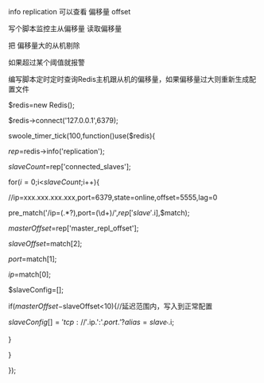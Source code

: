 info replication 可以查看 偏移量 offset



写个脚本监控主从偏移量 读取偏移量 



把 偏移量大的从机剔除



如果超过某个阈值就报警







编写脚本定时定时查询Redis主机跟从机的偏移量，如果偏移量过大则重新生成配置文件



$redis=new Redis();

$redis->connect('127.0.0.1',6379);



swoole_timer_tick(100,function()use($redis){

$rep=$redis->info('replication');

$slaveCount=$rep['connected_slaves'];

for($i=0;$i<$slaveCount;$i++){

//ip=xxx.xxx.xxx.xxx,port=6379,state=online,offset=5555,lag=0

pre_match('/ip=(.*?),port=(\d+)/',$rep['slave'.$i],$match);

$masterOffset=$rep['master_repl_offset'];

$slaveOffset=$match[2];

$port=$match[1];

$ip=$match[0];

$slaveConfig=[];

if($masterOffset-$slaveOffset<10){//延迟范围内，写入到正常配置

$slaveConfig[]='tcp://'.$ip.':'.$port.'?alias=slave_'.$i;

}

}

});